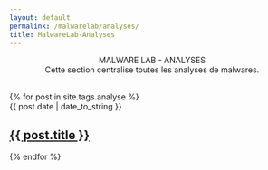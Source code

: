 ```yaml
---
layout: default
permalink: /malwarelab/analyses/
title: MalwareLab-Analyses
---
```


<p align="center">MALWARE LAB - ANALYSES</br>Cette section centralise toutes les analyses de malwares.</p><br>
 {% for post in site.tags.analyse %}
  <article>
  <div class="date"><time datetime="{{ post.date | date: "%Y-%m-%d" }}">{{ post.date | date_to_string }}</time></div>
</article>
    <h2>
      <a href="{{ post.url }}">{{ post.title }}</a>
    </h2>

{% endfor %}
